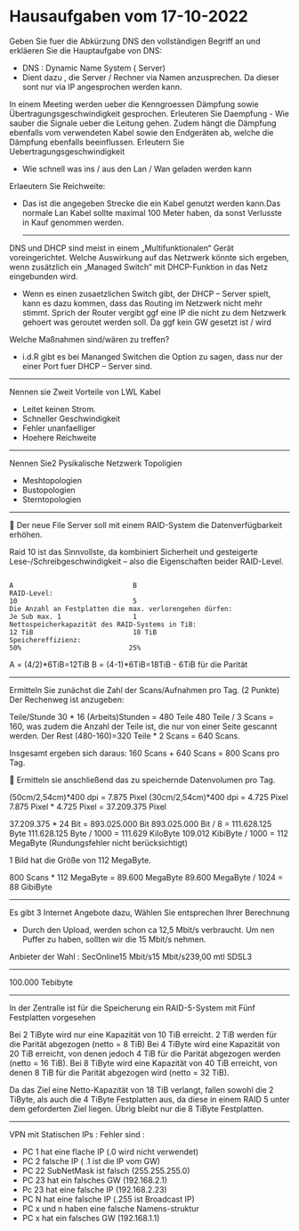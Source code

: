 # Hausaufgaben vom 17-10-2022


Geben Sie fuer die Abkürzung DNS den vollständigen Begriff an und erkläeren Sie die Hauptaufgabe von DNS:

 - DNS : Dynamic Name System ( Server) 
 - Dient dazu , die Server / Rechner via Namen anzusprechen.
   Da dieser sont nur via IP angesprochen werden kann.

In einem Meeting werden ueber die Kenngroessen Dämpfung sowie Übertragungsgeschwindigkeit gesprochen.
Erleuteren Sie Daempfung 
     - Wie sauber die Signale ueber die Leitung gehen. Zudem hängt die Dämpfung ebenfalls vom verwendeten Kabel sowie den Endgeräten ab, welche die Dämpfung ebenfalls       beeinflussen.
Erleutern Sie Uebertragungsgeschwindigkeit

   - Wie schnell was ins  / aus den Lan / Wan geladen werden kann

Erlaeutern Sie Reichweite:

- Das ist die angegeben Strecke die ein Kabel genutzt werden kann.Das normale Lan Kabel sollte maximal 100 Meter
  haben, da sonst Verlusste in Kauf genommen werden.
  
  -------------------------------------

DNS und DHCP sind meist in einem „Multifunktionalen“ Gerät voreingerichtet.
Welche Auswirkung auf das Netzwerk könnte sich ergeben, wenn zusätzlich ein „Managed Switch“ mit DHCP-Funktion in das Netz eingebunden wird.

 - Wenn es einen zusaetzlichen Switch gibt, der DHCP – Server spielt, kann es dazu kommen, dass das Routing im 
   Netzwerk nicht mehr stimmt. Sprich der Router vergibt ggf eine IP die nicht zu dem Netzwerk gehoert was geroutet werden soll.
   Da ggf kein GW gesetzt ist / wird

Welche Maßnahmen sind/wären zu treffen? 

 - i.d.R gibt es bei Mananged Switchen die Option zu sagen, dass nur der einer Port fuer DHCP – Server sind. 

-------------------------------------

Nennen sie Zweit Vorteile von LWL Kabel

 - Leitet keinen Strom.
 - Schneller Geschwindigkeit
 - Fehler unanfaelliger
 - Hoehere Reichweite

-------------------------------------

Nennen Sie2 Pysikalische Netzwerk Topoligien

 - Meshtopologien
 - Bustopologien
 - Sterntopologien

-------------------------------------

 Der neue File Server soll mit einem RAID-System die Datenverfügbarkeit erhöhen.

Raid 10 ist das Sinnvollste, da kombiniert Sicherheit und gesteigerte Lese-/Schreibgeschwindigkeit – also die Eigenschaften beider RAID-Level.
 
                                                                          A                              B
    RAID-Level:                                                           10                             5
    Die Anzahl an Festplatten die max. verlorengehen dürfen:              Je Sub max. 1                  1
    Nettospeicherkapazität des RAID-Systems in TiB:                       12 TiB                         18 TiB
    Speichereffizienz:                                                    50%                           25%

                     

A = (4/2)*6TiB=12TiB
B = (4-1)*6TiB=18TiB - 6TiB für die Parität


-------------------------------------
Ermitteln Sie zunächst die Zahl der Scans/Aufnahmen pro Tag. (2 Punkte) Der Rechenweg ist anzugeben:

Teile/Stunde 30 * 16 (Arbeits)Stunden = 480 Teile
480 Teile / 3 Scans = 160, was zudem die Anzahl der Teile ist, die nur von einer Seite gescannt werden.
Der Rest (480-160)=320 Teile * 2 Scans = 640 Scans.

Insgesamt ergeben sich daraus: 160 Scans + 640 Scans = 800 Scans pro Tag.

 Ermitteln sie anschließend das zu speichernde Datenvolumen pro Tag.

(50cm/2,54cm)*400 dpi = 7.875 Pixel
(30cm/2,54cm)*400 dpi = 4.725 Pixel
7.875 Pixel * 4.725 Pixel = 37.209.375 Pixel

37.209.375 * 24 Bit = 893.025.000 Bit
893.025.000 Bit / 8 = 111.628.125 Byte
111.628.125 Byte / 1000 = 111.629 KiloByte
109.012 KibiByte / 1000 = 112 MegaByte (Rundungsfehler nicht berücksichtigt)

1 Bild hat die Größe von 112 MegaByte.

800 Scans * 112 MegaByte = 89.600 MegaByte
89.600 MegaByte / 1024 = 88 GibiByte


-------------------------------------


Es gibt 3 Internet Angebote dazu, Wählen Sie entsprechen Ihrer Berechnung 

 - Durch den Upload, werden schon ca 12,5 Mbit/s verbraucht. Um nen Puffer zu haben, sollten wir die 15 Mbit/s nehmen.

Anbieter der Wahl :  SecOnline15 Mbit/s15 Mbit/s239,00 mtl    SDSL3

-------------------------------------

100.000 Tebibyte

-------------------------------------
 In der Zentralle ist für die Speicherung ein RAID-5-System mit Fünf Festplatten vorgesehen
 
 Bei 2 TiByte wird nur eine Kapazität von 10 TiB erreicht. 2 TiB werden für die Parität abgezogen (netto = 8 TiB)
 Bei 4 TiByte wird eine Kapazität von 20 TiB erreicht, von denen jedoch 4 TiB für die Parität abgezogen werden (netto = 16 TiB).
 Bei 8 TiByte wird eine Kapazität von 40 TiB erreicht, von denen 8 TiB für die Parität abgezogen wird (netto = 32 TiB).
 
 Da das Ziel eine Netto-Kapazität von 18 TiB verlangt, fallen sowohl die 2 TiByte, als auch die 4 TiByte Festplatten aus, da diese in einem RAID 5 unter dem geforderten Ziel liegen. Übrig bleibt nur die 8 TiByte Festplatten.


-------------------------------------

VPN mit Statischen IPs :
Fehler sind : 
 - PC 1 hat eine flache IP (.0 wird nicht verwendet)
 - PC 2 falsche IP ( .1 ist die IP vom GW)
 - PC 22 SubNetMask ist falsch (255.255.255.0) 
 - PC 23 hat ein falsches GW (192.168.2.1) 
 - Pc 23 hat eine falsche IP (192.168.2.23)
 - PC N hat eine falsche IP (.255 ist Broadcast IP) 
 - PC x und n haben eine falsche Namens-struktur
 - PC x hat ein falsches GW (192.168.1.1)
